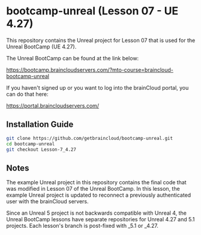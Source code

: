 # bootcamp-unreal (Lesson 07 - UE 4.27)

This repository contains the Unreal project for Lesson 07 that is used for the Unreal BootCamp (UE 4.27).

The Unreal BootCamp can be found at the link below:

https://bootcamp.braincloudservers.com/?mto-course=braincloud-bootcamp-unreal


If you haven't signed up or you want to log into the brainCloud portal, you can do that here:

https://portal.braincloudservers.com/


## Installation Guide

```bash
git clone https://github.com/getbraincloud/bootcamp-unreal.git
cd bootcamp-unreal
git checkout Lesson-7_4.27
```

## Notes

The example Unreal project in this repository contains the final code that was modified in Lesson 07 of the Unreal BootCamp. In this lesson, the example Unreal project is updated to reconnect a previously authenticated user with the brainCloud servers.

Since an Unreal 5 project is not backwards compatible with Unreal 4, the Unreal BootCamp lessons have separate repositories for Unreal 4.27 and 5.1 projects. Each lesson's branch is post-fixed with _5.1 or _4.27.
